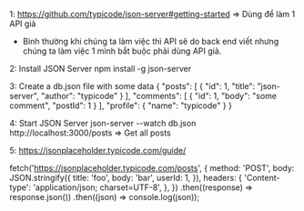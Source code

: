 1: https://github.com/typicode/json-server#getting-started
=> Dùng để làm 1 API giả

- Bình thường khi chúng ta làm việc thì API sẽ do back end viết nhưng chúng ta làm việc 1 mình bắt buộc phải dùng API giả.

2: Install JSON Server
npm install -g json-server

3: Create a db.json file with some data
{
"posts": [
{ "id": 1, "title": "json-server", "author": "typicode" }
],
"comments": [
{ "id": 1, "body": "some comment", "postId": 1 }
],
"profile": { "name": "typicode" }
}

4: Start JSON Server
json-server --watch db.json
http://localhost:3000/posts => Get all posts

5: https://jsonplaceholder.typicode.com/guide/

fetch('https://jsonplaceholder.typicode.com/posts', {
method: 'POST',
body: JSON.stringify({
title: 'foo',
body: 'bar',
userId: 1,
}),
headers: {
'Content-type': 'application/json; charset=UTF-8',
},
})
.then((response) => response.json())
.then((json) => console.log(json));
